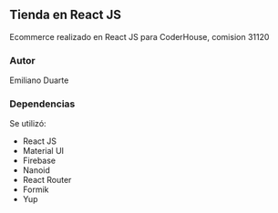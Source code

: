 ## Tienda en React JS

Ecommerce realizado en React JS para CoderHouse, comision 31120


### Autor
Emiliano Duarte


### Dependencias
Se utilizó:

 - React JS
 - Material UI
 - Firebase
 - Nanoid
 - React Router
 - Formik
 - Yup

